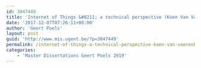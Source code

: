 ```yaml
---
id: 3047449
title: 'Internet of Things &#8211; a technical perspective (Koen Van Vaerenbergh &#8211; MEA)'
date: '2017-12-07T07:26:11+00:00'
author: 'Geert Poels'
layout: post
guid: 'http://www.mis.ugent.be/?p=3047449'
permalink: /internet-of-things-a-technical-perspective-koen-van-vaerenbergh-mea/
categories:
    - 'Master Dissertations Geert Poels 2019'
---
```


